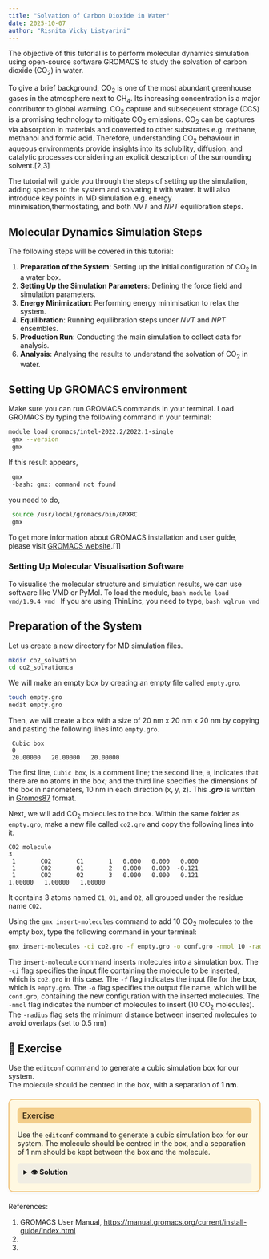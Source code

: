 ```yaml
---
title: "Solvation of Carbon Dioxide in Water"
date: 2025-10-07
author: "Risnita Vicky Listyarini"
---
```


The objective of this tutorial is to perform molecular dynamics simulation using open-source software GROMACS to study the solvation of carbon dioxide (CO<sub>2</sub>) in water.

To give a brief background, CO<sub>2</sub> is one of the most abundant greenhouse gases in the atmosphere next to CH<sub>4</sub>.
Its increasing concentration is a major contributor to global warming. CO<sub>2</sub> capture and subseqeuent storage (CCS) is a promising technology to mitigate CO<sub>2</sub> emissions. CO<sub>2</sub> can be captures via absorption in materials and converted to other substrates e.g. methane, methanol and formic acid. Therefore, understanding CO<sub>2</sub> behaviour in aqueous environments provide insights into its solubility, diffusion, and catalytic processes considering an explicit description of the surrounding solvent.[2,3]

The tutorial will guide you through the steps of setting up the simulation, adding species to the system and solvating it with water.
It will also introduce key points in MD simulation e.g. energy minimisation,thermostating, and both *NVT* and *NPT* equilibration steps.

## Molecular Dynamics Simulation Steps
The following steps will be covered in this tutorial:
1. **Preparation of the System**: Setting up the initial configuration of CO<sub>2</sub> in a water box.
2. **Setting Up the Simulation Parameters**: Defining the force field and simulation parameters.
3. **Energy Minimization**: Performing energy minimisation to relax the system.
4. **Equilibration**: Running equilibration steps under *NVT* and *NPT* ensembles.
5. **Production Run**: Conducting the main simulation to collect data for analysis.
6. **Analysis**: Analysing the results to understand the solvation of CO<sub>2</sub> in water.

## Setting Up GROMACS environment
Make sure you can run GROMACS commands in your terminal. Load GROMACS by typing the following command in your terminal:
   ```bash
   module load gromacs/intel-2022.2/2022.1-single
    gmx --version
    gmx
   ```
   If this result appears,
   ```bash
    gmx
    -bash: gmx: command not found
   ```
   you need to do,
   ```bash
    source /usr/local/gromacs/bin/GMXRC
    gmx
   ```
   To get more information about GROMACS installation and user guide, please visit [GROMACS website](https://manual.gromacs.org/current/install-guide/index.html).[1]

### Setting Up Molecular Visualisation Software
To visualise the molecular structure and simulation results, we can use software like VMD or PyMol.
To load the module,
    ```bash
    module load vmd/1.9.4
    vmd
    ```
If you are using ThinLinc, you need to type,
    ```bash
    vglrun vmd
    ```

## Preparation of the System
Let us create a new directory for MD simulation files.
   ```bash
   mkdir co2_solvation
   cd co2_solvationca
   ```
We will make an empty box by creating an empty file called `empty.gro`.
   ```bash
   touch empty.gro
   nedit empty.gro
   ```
Then, we will create a box with a size of 20 nm x 20 nm x 20 nm by copying and pasting the following lines into `empty.gro`.
   ```
    Cubic box
    0
    20.00000   20.00000   20.00000
   ```
The first line, `Cubic box`, is a comment line; the second line, `0`, indicates that there are no atoms in the box; and the third line specifies the dimensions of the box in nanometers, 10 nm in each direction (x, y, z). This ***.gro*** is written in [Gromos87](https://manual.gromacs.org/archive/5.0.4/online/gro.html) format. 

Next, we will add CO<sub>2</sub> molecules to the box. Within the same folder as `empty.gro`, make a new file called `co2.gro` and copy the following lines into it.
   ```
CO2 molecule
3
    1       CO2       C1       1   0.000   0.000   0.000
    1       CO2       O1       2   0.000   0.000  -0.121
    1       CO2       O2       3   0.000   0.000   0.121
1.00000   1.00000   1.00000
   ```
It contains 3 atoms named `C1`, `O1`, and `O2`, all grouped under the residue name `CO2`. 

Using the `gmx insert-molecules` command to add 10 CO<sub>2</sub> molecules to the empty box, type the following command in your terminal:

   ```bash
   gmx insert-molecules -ci co2.gro -f empty.gro -o conf.gro -nmol 10 -radius 0.5
   ```
The `insert-molecule` command inserts molecules into a simulation box. The `-ci` flag specifies the input file containing the molecule to be inserted, which is `co2.gro` in this case. The `-f` flag indicates the input file for the box, which is `empty.gro`. The `-o` flag specifies the output file name, which will be `conf.gro`, containing the new configuration with the inserted molecules. The `-nmol` flag indicates the number of molecules to insert (10 CO<sub>2</sub> molecules). The `-radius` flag sets the minimum distance between inserted molecules to avoid overlaps (set to 0.5 nm) 


## 🧩 Exercise

Use the `editconf` command to generate a cubic simulation box for our system.  
The molecule should be centred in the box, with a separation of **1 nm**.

<div class="exercise-box">
  <div class="exercise-header">Exercise</div>
  <p>
    Use the <code>editconf</code> command to generate a cubic simulation box for our system.  
    The molecule should be centred in the box, and a separation of 1 nm should be kept between
    the box and the molecule.
  </p>

  <details class="solution-box">
    <summary>👁️ Solution</summary>
    <pre><code>gmx editconf -f molecule.gro -o box.gro -c -d 1.0 -bt cubic</code></pre>
  </details>
</div>

<style>
.exercise-box {
  border: 2px solid #f0c27b;
  background-color: #fff8e1;
  border-radius: 10px;
  padding: 16px;
  margin: 20px 0;
  box-shadow: 0 2px 5px rgba(0,0,0,0.05);
}

.exercise-header {
  background-color: #f3cd88;
  color: #4a3a1f;
  font-weight: bold;
  padding: 6px 10px;
  border-radius: 6px;
  margin-bottom: 10px;
  font-size: 1.1em;
}

.solution-box summary {
  background-color: #f0ede3;
  padding: 8px 12px;
  border-radius: 6px;
  font-weight: bold;
  cursor: pointer;
}

.solution-box[open] summary {
  background-color: #e2dcc4;
}

.solution-box pre {
  background-color: #f6f4eb;
  padding: 10px;
  border-radius: 6px;
  margin-top: 8px;
  overflow-x: auto;
}
</style>


References:
1. GROMACS User Manual, https://manual.gromacs.org/current/install-guide/index.html
2. 
3. 